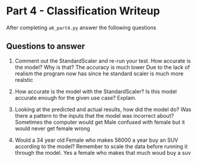 # Part 4 - Classification Writeup

After completing `a6_part4.py` answer the following questions

## Questions to answer

1. Comment out the StandardScaler and re-run your test. How accurate is the model? Why is that?
The accuracy is much lower Due to the lack of realism the program now has since he standard scaler is much more realstic 
2. How accurate is the model with the StandardScaler? Is this model accurate enough for the given use case? Explain.

3. Looking at the predicted and actual results, how did the model do? Was there a pattern to the inputs that the model was incorrect about? Sometimes the computer would get Male confused with female but it would never get female wrong

4. Would a 34 year old Female who makes 56000 a year buy an SUV according to the model? Remember to scale the data before running it through the model. Yes a female who makes that much woud buy a suv

